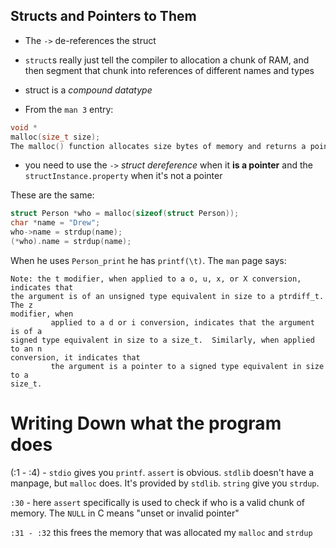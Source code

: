Structs and Pointers to Them
---------------------------

  - The `->` de-references the struct
  - `struct`s really just tell the compiler to allocation a chunk of RAM, and
    then segment that chunk into references of different names and types
  - struct is a *compound datatype*

  - From the `man 3` entry:

```c
void *
malloc(size_t size);
The malloc() function allocates size bytes of memory and returns a pointer to the allocated memory
```

  - you need to use the `->` *struct dereference* when it **is a pointer** and
    the `structInstance.property` when it's not a pointer

These are the same:
```c
struct Person *who = malloc(sizeof(struct Person));
char *name = "Drew";
who->name = strdup(name);
(*who).name = strdup(name);
```

When he uses `Person_print` he has `printf(\t)`. The `man` page says:

```
Note: the t modifier, when applied to a o, u, x, or X conversion, indicates that
the argument is of an unsigned type equivalent in size to a ptrdiff_t.  The z
modifier, when
         applied to a d or i conversion, indicates that the argument is of a
signed type equivalent in size to a size_t.  Similarly, when applied to an n
conversion, it indicates that
         the argument is a pointer to a signed type equivalent in size to a
size_t.
```

Writing Down what the program does
=======================
(:1 - :4) - `stdio` gives you `printf`. `assert` is obvious. `stdlib` doesn't
have a manpage, but `malloc` does. It's provided by `stdlib`. `string` give you
`strdup`.

`:30` - here `assert` specifically is used to check if who is a valid chunk of
memory. The `NULL` in C means "unset or invalid pointer"

`:31 - :32` this frees the memory that was allocated my `malloc` and `strdup`
